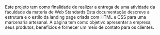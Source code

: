 Este projeto tem como finalidade de realizar a entrega de uma atividade da faculdade da materia de Web Standards 
Esta documentação descreve a estrutura e o estilo da landing page criada com HTML e CSS para uma marcenaria artesanal. 
A página tem como objetivo apresentar a empresa, seus produtos, benefícios e fornecer um meio de contato para os clientes.

